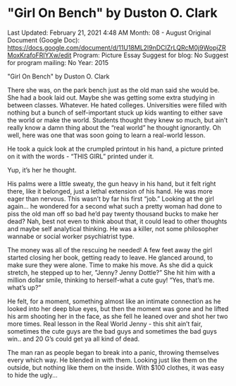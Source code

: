 # "Girl On Bench" by Duston O. Clark

Last Updated: February 21, 2021 4:48 AM
Month: 08 - August
Original Document (Google Doc): https://docs.google.com/document/d/11U18ML2l9nDCIZrLQRcM0j9WopjZRMoxKrafoFRIYXw/edit
Program: Picture Essay
Suggest for blog: No
Suggest for program mailing: No
Year: 2015

"Girl On Bench" by Duston O. Clark

There she was, on the park bench just as the old man said she would be. She had a book laid out. Maybe she was getting some extra studying in between classes. Whatever. He hated colleges. Universities were filled with nothing but a bunch of self-important stuck up kids wanting to either save the world or make the world. Students thought they knew so much, but ain’t really know a damn thing about the “real world” he thought ignorantly. Oh well, here was one that was soon going to learn a real-world lesson.

He took a quick look at the crumpled printout in his hand, a picture printed on it with the words - “THIS GIRL” printed under it.

Yup, it’s her he thought.

His palms were a little sweaty, the gun heavy in his hand, but it felt right there, like it belonged, just a lethal extension of his hand. He was more eager than nervous. This wasn’t by far his first “job.” Looking at the girl again… he wondered for a second what such a pretty woman had done to piss the old man off so bad he’d pay twenty thousand bucks to make her dead? Nah, best not even to think about that, it could lead to other thoughts and maybe self analytical thinking. He was a killer, not some philosopher wannabe or social worker psychiatrist type.

The money was all of the rescuing he needed! A few feet away the girl started closing her book, getting ready to leave. He glanced around, to make sure they were alone. Time to make his move. As she did a quick stretch, he stepped up to her, ”Jenny? Jenny Dottle?” She hit him with a million dollar smile, thinking to herself-what a cute guy! “Yes, that’s me. what’s up?”

He felt, for a moment, something almost like an intimate connection as he looked into her deep blue eyes, but then the moment was gone and he lifted his arm shooting her in the face, as she fell he leaned over and shot her two more times. Real lesson in the Real World Jenny - this shit ain’t fair, sometimes the cute guys are the bad guys and sometimes the bad guys win.. and 20 G’s could get ya all kind of dead.

The man ran as people began to break into a panic, throwing themselves every which way. He blended in with them. Looking just like them on the outside, but nothing like them on the inside. With $100 clothes, it was easy to hide the ugly...
